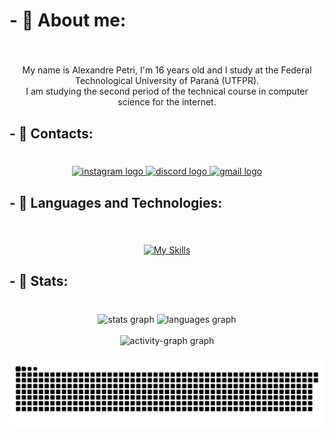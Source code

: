<h1 align="left">- 👋 About me:</h1>

###

<br clear="both">

<p align="center">
  My name is Alexandre Petri, I'm 16 years old and I study at the Federal Technological University of Paraná (UTFPR). <br>I am studying the second period of the technical course in computer science for the internet.
</p>

###

<h2 align="left">- 🔎 Contacts:</h2>

###

<br clear="both">

<div align="center">
  <a href="https://www.instagram.com/ale_bpetri/" target="_blank">
    <img src="https://img.shields.io/static/v1?message=Instagram&logo=instagram&label=&color=E4405F&logoColor=white&labelColor=&style=for-the-badge" height="35" alt="instagram logo"  />
  </a>
  <a href="https://discord.gg/atYVZdA9" target="_blank">
    <img src="https://img.shields.io/static/v1?message=Discord&logo=discord&label=&color=7289DA&logoColor=white&labelColor=&style=for-the-badge" height="35" alt="discord logo"  />
  </a>
  <a href="https://contacts.google.com/person/c5063281675686028515" target="_blank">
    <img src="https://img.shields.io/static/v1?message=Gmail&logo=gmail&label=&color=D14836&logoColor=white&labelColor=&style=for-the-badge" height="35" alt="gmail logo"  />
  </a>
</div>

###

<h2 align="left">- 🧩 Languages ​​and Technologies:</h2>

###

<br clear="both">

<div align="center">
  
  [![My Skills](https://skillicons.dev/icons?i=javascript,python,html,css,mysql,git,github)](https://skillicons.dev)
</div>

###

<h2 align="left">- 📐 Stats:</h2>

###

<br clear="both">

<div align="center">
  <img src="https://github-readme-stats.vercel.app/api?username=alexandrebpetri&hide_title=false&hide_rank=true&show_icons=true&include_all_commits=true&count_private=true&disable_animations=false&theme=algolia&locale=en&hide_border=true&order=1" height="150" alt="stats graph"  />
  <img src="https://github-readme-stats.vercel.app/api/top-langs?username=alexandrebpetri&locale=en&hide_title=false&layout=compact&card_width=320&langs_count=5&theme=algolia&hide_border=true&order=2" height="150" alt="languages graph"  />
  <br><br>
  <img src="https://github-readme-activity-graph.vercel.app/graph?username=alexandrebpetri&radius=16&theme=github-dark&area=true&order=5&hide_border=true" height="300" alt="activity-graph graph"  />
</div>

###

<img src="https://raw.githubusercontent.com/alexandrebpetri/alexandrebpetri/output/snake.svg" alt="Snake animation" />

###
